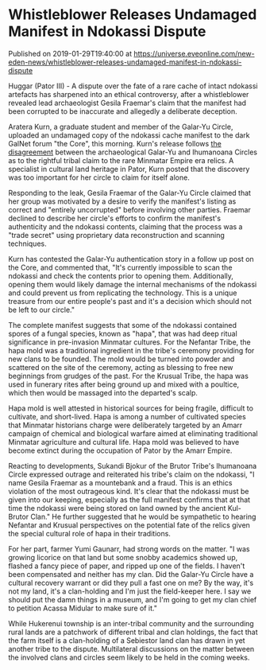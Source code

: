 # Whistleblower Releases Undamaged Manifest in Ndokassi Dispute
Published on 2019-01-29T19:40:00 at https://universe.eveonline.com/new-eden-news/whistleblower-releases-undamaged-manifest-in-ndokassi-dispute

Huggar (Pator III) - A dispute over the fate of a rare cache of intact ndokassi artefacts has sharpened into an ethical controversy, after a whistleblower revealed lead archaeologist Gesila Fraemar's claim that the manifest had been corrupted to be inaccurate and allegedly a deliberate deception.

Aratera Kurn, a graduate student and member of the Galar-Yu Circle, uploaded an undamaged copy of the ndokassi cache manifest to the dark GalNet forum "the Core", this morning. Kurn's release follows [the disagreement](https://community.eveonline.com/news/news-channels/world-news/rare-archeological-find-sparks-inter-tribal-dispute/) between the archaeological Galar-Yu and Ihumanoana Circles as to the rightful tribal claim to the rare Minmatar Empire era relics. A specialist in cultural land heritage in Pator, Kurn posted that the discovery was too important for her circle to claim for itself alone.

Responding to the leak, Gesila Fraemar of the Galar-Yu Circle claimed that her group was motivated by a desire to verify the manifest's listing as correct and "entirely uncorrupted" before involving other parties. Fraemar declined to describe her circle's efforts to confirm the manifest's authenticity and the ndokassi contents, claiming that the process was a "trade secret" using proprietary data reconstruction and scanning techniques.

Kurn has contested the Galar-Yu authentication story in a follow up post on the Core, and commented that, "It's currently impossible to scan the ndokassi and check the contents prior to opening them. Additionally, opening them would likely damage the internal mechanisms of the ndokassi and could prevent us from replicating the technology. This is a unique treasure from our entire people's past and it's a decision which should not be left to our circle."

The complete manifest suggests that some of the ndokassi contained spores of a fungal species, known as "hapa", that was had deep ritual significance in pre-invasion Minmatar cultures. For the Nefantar Tribe, the hapa mold was a traditional ingredient in the tribe's ceremony providing for new clans to be founded. The mold would be turned into powder and scattered on the site of the ceremony, acting as blessing to free new beginnings from grudges of the past. For the Krusual Tribe, the hapa was used in funerary rites after being ground up and mixed with a poultice, which then would be massaged into the departed's scalp.

Hapa mold is well attested in historical sources for being fragile, difficult to cultivate, and short-lived. Hapa is among a number of cultivated species that Minmatar historians charge were deliberately targeted by an Amarr campaign of chemical and biological warfare aimed at eliminating traditional Minmatar agriculture and cultural life. Hapa mold was believed to have become extinct during the occupation of Pator by the Amarr Empire.

Reacting to developments, Sukandi Bjokur of the Brutor Tribe's Ihumanoana Circle expressed outrage and reiterated his tribe's claim on the ndokassi, "I name Gesila Fraemar as a mountebank and a fraud. This is an ethics violation of the most outrageous kind. It's clear that the ndokassi must be given into our keeping, especially as the full manifest confirms that at that time the ndokassi were being stored on land owned by the ancient Kul-Brutor Clan." He further suggested that he would be sympathetic to hearing Nefantar and Krusual perspectives on the potential fate of the relics given the special cultural role of hapa in their traditions.

For her part, farmer Yumi Gaunarr, had strong words on the matter. "I was growing licorice on that land but some snobby academics showed up, flashed a fancy piece of paper, and ripped up one of the fields. I haven't been compensated and neither has my clan. Did the Galar-Yu Circle have a cultural recovery warrant or did they pull a fast one on me? By the way, it's not my land, it's a clan-holding and I'm just the field-keeper here. I say we should put the damn things in a museum, and I'm going to get my clan chief to petition Acassa Midular to make sure of it."

While Hukerenui township is an inter-tribal community and the surrounding rural lands are a patchwork of different tribal and clan holdings, the fact that the farm itself is a clan-holding of a Sebiestor land clan has drawn in yet another tribe to the dispute. Multilateral discussions on the matter between the involved clans and circles seem likely to be held in the coming weeks.
